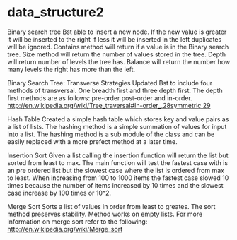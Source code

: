 # data_structure2

Binary search tree
Bst able to insert a new node. If the new value is greater it will be inserted
to the right if less it will be inserted in the left duplicates will be
ignored. Contains method will return if a value is in the Binary search tree.
Size method will return the number of values stored in the tree. Depth will
return number of levels the tree has. Balance will return the number how
many levels the right has more than the left.

Binary Search Tree: Transverse Strategies
Updated Bst to include four methods of transversal. One breadth first and
three depth first. The depth first methods are as follows: pre-order
post-order and in-order.
http://en.wikipedia.org/wiki/Tree_traversal#In-order_.28symmetric.29

Hash Table
Created a simple hash table which stores key and value pairs as a
list of lists. The hashing method is a simple summation of values
for input into a list. The hashing method is a sub module of the class
and can be easily replaced with a more prefect method at a later time.

Insertion Sort
Given a list calling the insertion function will return the list but sorted
from least to max. The main function will test the fastest case with is an
pre ordered list but the slowest case where the list is ordered from max to
least. When increasing from 100 to 1000 items the fastest case slowed 10 times
because the number of items increased by 10 times and the slowest case
increase by 100 times or 10^2.

Merge Sort
Sorts a list of values in order from least to greates. The sort method
preserves stability. Method works on empty lists. For more information on
merge sort refer to the following:
http://en.wikipedia.org/wiki/Merge_sort
